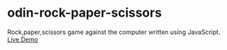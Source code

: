 # odin-rock-paper-scissors

Rock,paper,scissors game against the computer written using JavaScript. [Live Demo](https://akhantz250.github.io/odin-rock-paper-scissors/)
